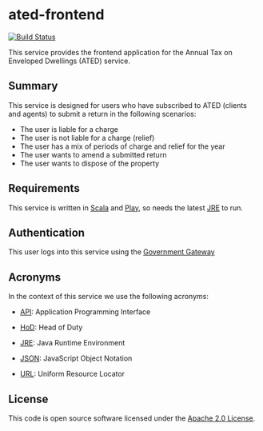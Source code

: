 ated-frontend
=============

[![Build Status](https://travis-ci.org/hmrc/ated-frontend.svg)](https://travis-ci.org/hmrc/ated-frontend)

This service provides the frontend application for the Annual Tax on Enveloped Dwellings (ATED) service.

Summary
-------

This service is designed for users who have subscribed to ATED (clients and agents) to submit a return in the following scenarios:

* The user is liable for a charge
* The user is not liable for a charge (relief)
* The user has a mix of periods of charge and relief for the year
* The user wants to amend a submitted return
* The user wants to dispose of the property


Requirements
------------

This service is written in [Scala] and [Play], so needs the latest [JRE] to run.


Authentication
------------

This user logs into this service using the [Government Gateway]


Acronyms
--------

In the context of this service we use the following acronyms:

* [API]: Application Programming Interface

* [HoD]: Head of Duty

* [JRE]: Java Runtime Environment

* [JSON]: JavaScript Object Notation

* [URL]: Uniform Resource Locator

License
-------

This code is open source software licensed under the [Apache 2.0 License].

[Scala]: http://www.scala-lang.org/
[Play]: http://playframework.com/
[JRE]: http://www.oracle.com/technetwork/java/javase/overview/index.html

[Government Gateway]: http://www.gateway.gov.uk/

[API]: https://en.wikipedia.org/wiki/Application_programming_interface
[HoD]: http://webarchive.nationalarchives.gov.uk/+/http://www.hmrc.gov.uk/manuals/sam/samglossary/samgloss249.htm
[JSON]: http://json.org/
[URL]: https://en.wikipedia.org/wiki/Uniform_Resource_Locator

[Apache 2.0 License]: http://www.apache.org/licenses/LICENSE-2.0.html
